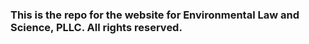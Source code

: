 ### This is the repo for the website for Environmental Law and Science, PLLC. All rights reserved. 
